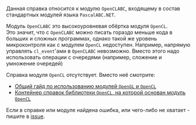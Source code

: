 ﻿


Данная справка относится к модулю `OpenCLABC`, входящему в состав стандартных модулей языка `PascalABC.NET`.

Модуль `OpenCLABC` это высокоуровневая обёртка модуля `OpenCL`.\
Это значит, что с `OpenCLABC` можно писать гораздо меньше кода в больших и сложных программах,
однако такой же уровень микроконтроля как с модулем `OpenCL` недоступен.
Например, напрямую управлять `cl_event`'ами в `OpenCLABC` невозможно.
Вместо этого надо использовать операции с очередями (например, сложение и умножение очередей)

Справка модуля `OpenCL` отсутствует. Вместо неё смотрите:

- [Общий гайд по использованию модулей `OpenGL` и `OpenCL`](Гайд%20по%20использованию%20OpenGL%20и%20OpenCL.html)
- [Контейнер справок библиотеки `OpenCL`, на которой основан модуль `OpenCL`](https://www.khronos.org/registry/OpenCL/)

Если в справке или модуле найдена ошибка, или чего-либо не хватает - пишите в [issue](https://github.com/SunSerega/POCGL/issues).


